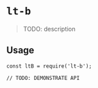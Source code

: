 # `lt-b`

> TODO: description

## Usage

```
const ltB = require('lt-b');

// TODO: DEMONSTRATE API
```
